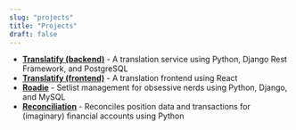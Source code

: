 ```yaml
---
slug: "projects"
title: "Projects"
draft: false
---
```


* [__Translatify (backend)__](https://github.com/jls83/translatify_backend) - A translation service using Python, Django Rest Framework, and PostgreSQL
* [__Translatify (frontend)__](https://github.com/jls83/translatify_frontend) - A translation frontend using React
* [__Roadie__](http://www.sandco.io/roadie/) - Setlist management for obsessive nerds using Python, Django, and MySQL
* [__Reconciliation__](https://github.com/jls83/reconciliation) - Reconciles position data and transactions for (imaginary) financial accounts using Python

